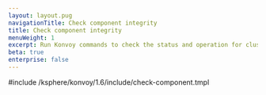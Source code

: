 ```yaml
---
layout: layout.pug
navigationTitle: Check component integrity
title: Check component integrity
menuWeight: 1
excerpt: Run Konvoy commands to check the status and operation for cluster components
beta: true
enterprise: false
---
```


<!-- markdownlint-disable MD018 -->

#include /ksphere/konvoy/1.6/include/check-component.tmpl
